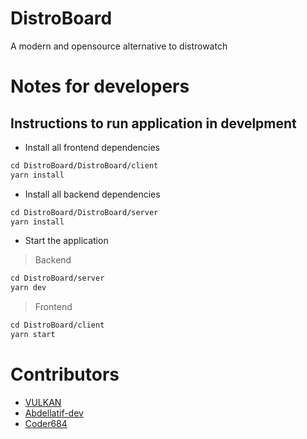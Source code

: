 # DistroBoard
A modern and opensource alternative to distrowatch

# Notes for developers

## Instructions to run application in develpment

* Install all frontend dependencies 

```html
cd DistroBoard/DistroBoard/client
yarn install
```

* Install all backend dependencies 

```html
cd DistroBoard/DistroBoard/server
yarn install
```


* Start the application

> Backend

```html
cd DistroBoard/server
yarn dev
```

> Frontend

```html
cd DistroBoard/client
yarn start
```

# Contributors
- [VULKAN](https://github.com/CTZxVULKAN)
- [Abdellatif-dev](https://github.com/abdellatif-dev)
- [Coder684](https://github.com/Coder684)
